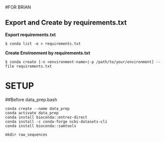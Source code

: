 #FOR BRIAN
## Export and Create by requirements.txt

**Export requirements.txt**

```
$ conda list -e > requirements.txt
```

**Create Environment by requirements.txt**

```
$ conda create [-n <environment-name>|-p /path/to/your/environment] --file requirements.txt
```




# SETUP


##Before data_prep.bash
```
conda create --name data_prep
conda activate data_prep
conda install bioconda::entrez-direct
conda install -c conda-forge ncbi-datasets-cli
conda install bioconda::samtools

mkdir raw_sequences
```
